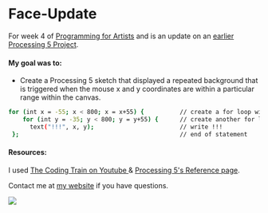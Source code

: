 # Face-Update
For week 4 of [Programming for Artists](https://iq2prod1.smartcatalogiq.com/en/Catalogs/City-College-of-New-York/2017-2018/Undergraduate-Bulletin/Courses/ART-Art-Course-Descriptions/30000/ART-39552) and is an update on an [earlier Processing 5 Project](https://github.com/aekari/Face).

#### My goal was to:
- Create a Processing 5 sketch that displayed a repeated background that is triggered when the mouse x and y coordinates are within a particular range within the canvas.

```sh
for (int x = -55; x < 800; x = x+55) {          // create a for loop with these parameters for the X axis
    for (int y = -35; y < 800; y = y+55) {      // create another for loop with these other parameters for the y axis
      text("!!!", x, y);                        // write !!!
 };                                             // end of statement
```

#### Resources:
I used [The Coding Train on Youtube ](https://www.youtube.com/channel/UCvjgXvBlbQiydffZU7m1_aw) & [Processing 5's Reference page](https://processing.org/reference/).

Contact me at [my website](https://www.ashleighekari.com/contact) if you have questions.

![](https://i.imgur.com/2WptU2q.gif)
